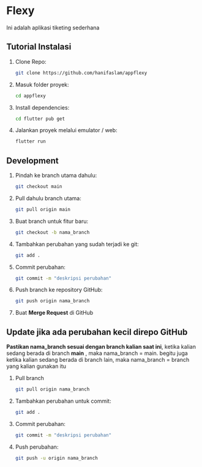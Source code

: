 # Flexy
Ini adalah aplikasi tiketing sederhana

## Tutorial Instalasi
1. Clone Repo:
   ```bash
   git clone https://github.com/hanifaslam/appflexy
   ```
2. Masuk folder proyek:
   ```bash
   cd appflexy
   ```
3. Install dependencies:
   ```bash
   cd flutter pub get
   ```
4. Jalankan proyek melalui emulator / web:
   ```bash
   flutter run
   ```

## Development
1. Pindah ke branch utama dahulu:
   ```bash
   git checkout main
   ```
2. Pull dahulu branch utama:
   ```bash
   git pull origin main
   ```
3. Buat branch untuk fitur baru:
   ```bash
   git checkout -b nama_branch
   ```
4. Tambahkan perubahan yang sudah terjadi ke git:
   ```bash
   git add .
   ```
5. Commit perubahan:
   ```bash
   git commit -m "deskripsi perubahan"
   ```
6. Push branch ke repository GitHub:
   ```bash
   git push origin nama_branch
7. Buat **Merge Request** di GitHub


## Update jika ada perubahan kecil direpo GitHub
**Pastikan nama_branch sesuai dengan branch kalian saat ini**, ketika kalian sedang berada di branch **main** , maka nama_branch = main. begitu juga ketika kalian sedang berada di branch lain, maka nama_branch = branch yang kalian gunakan itu

1. Pull branch
   ```bash
   git pull origin nama_branch
   ```
2. Tambahkan  perubahan untuk commit:
   ```bash
   git add .
   ```
3. Commit perubahan:
   ```bash
   git commit -m "deskripsi perubahan"
   ```
4. Push perubahan:
   ```bash
   git push -u origin nama_branch
   ```

